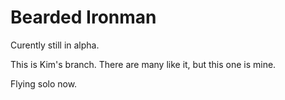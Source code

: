 Bearded Ironman
===============

Curently still in alpha.

This is Kim's branch. There are many like it, but this one is mine.

Flying solo now.
